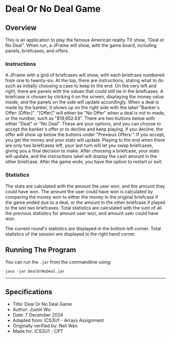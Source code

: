 # Deal Or No Deal Game

## Overview

This is an application to play the famous American reality TV show, "Deal or No Deal".
When run, a JFrame will show, with the game board, including panels, briefcases, and offers.

### Instructions

A JFrame with a grid of briefcases will show, with each briefcase numbered from one to twenty-six.
At the top, there are instructions, stating what to do such as initially choosing a case to keep to the end.
On the very left and right, there are panels with the values that could still be in the briefcases.
A briefcase is chosen by clicking it on the screen, displaying the money value inside, and the panels on the side will update accordingly.
When a deal is made by the banker, it shows up on the right side with the label "Banker's Offer: [Offer]".
"[Offer]" will either be "No Offer" when a deal is not to made, or the number, such as "$19,652.63".
There are two buttons below with either "Deal" or "No Deal".
These are your options, and you can choose to accept the banker's offer or to decline and keep playing.
If you decline, the offer will show up below the buttons under "Previous Offers:".
If you accept, you get the money and your stats will update.
Playing to the end when there are only two briefcases left, your last turn will let you swap briefcases, giving you a final decision to make.
After choosing a briefcase, your stats will update, and the instructions label will display the cash amount in the other briefcase.
After the game ends, you have the option to restart or exit.

### Statistics

The stats are calculated with the amount the user won, and the amount they could have won.
The amount the user could have won is calculated by comparing the money won to either the money in the original briefcase if the game ended due to a deal,
or the amount in the other briefcase if played to the last two briefcases.
Total statistics are calculated with the sum of all the previous statistics for amount user won, and amount user could have won.

The current round's statistics are displayed in the bottom left corner.
Total statistics of the session are displayed in the right hand corner.

## Running The Program

You can run the `.jar` from the commandline using:

    java -jar DealOrNoDeal.jar

****

## Specifications

* Title: Deal Or No Deal Game
* Author: Justin Wu
* Date: 7 December 2024
* Adapted from: ICS3U1 - Arrays Assignment
* Originally verified by: Neil Wan
* Made for: ICS3U1 - CPT
